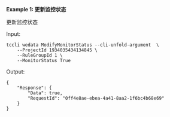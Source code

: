 **Example 1: 更新监控状态**

更新监控状态

Input: 

```
tccli wedata ModifyMonitorStatus --cli-unfold-argument  \
    --ProjectId 1934035434134845 \
    --RuleGroupId 1 \
    --MonitorStatus True
```

Output: 
```
{
    "Response": {
        "Data": true,
        "RequestId": "0ff4e8ae-ebea-4a41-8aa2-1f6bc4b68e69"
    }
}
```

